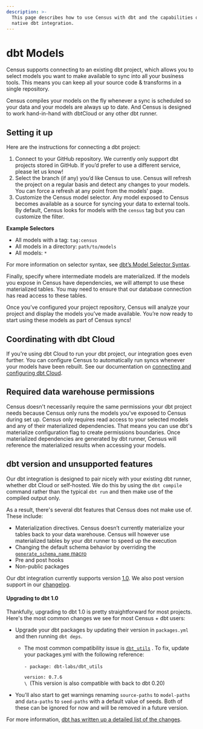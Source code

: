 ```yaml
---
description: >-
  This page describes how to use Census with dbt and the capabilities of our
  native dbt integration.
---
```


# dbt Models

Census supports connecting to an existing dbt project, which allows you to select models you want to make available to sync into all your business tools. This means you can keep all your source code & transforms in a single repository.&#x20;

Census compiles your models on the fly whenever a sync is scheduled so your data and your models are always up to date. And Census is designed to work hand-in-hand with dbtCloud or any other dbt runner.

## Setting it up

Here are the instructions for connecting a dbt project:

1. Connect to your GitHub repository. We currently only support dbt projects stored in GitHub. If you’d prefer to use a different service, please let us know!
2. Select the branch (if any) you’d like Census to use. Census will refresh the project on a regular basis and detect any changes to your models. You can force a refresh at any point from the models' page.
3. Customize the Census model selector. Any model exposed to Census becomes available as a source for syncing your data to external tools. By default, Census looks for models with the `census` tag but you can customize the filter.

**Example Selectors**

* All models with a tag: `tag:census`
* All models in a directory: `path/to/models`
* All models: `*`

For more information on selector syntax, see [dbt’s Model Selector Syntax](https://docs.getdbt.com/reference/model-selection-syntax/).

Finally, specify where intermediate models are materialized. If the models you expose in Census have dependencies, we will attempt to use these materialized tables. You may need to ensure that our database connection has read access to these tables.

Once you’ve configured your project repository, Census will analyze your project and display the models you’ve made available. You’re now ready to start using these models as part of Census syncs!

## Coordinating with dbt Cloud

If you're using dbt Cloud to run your dbt project, our integration goes even further. You can configure Census to automatically run syncs whenever your models have been rebuilt. See our documentation on [connecting and configuring dbt Cloud](../basics/triggering-syncs.md#dbt-cloud-integration).

## Required data warehouse permissions

Census doesn't necessarily require the same permissions your dbt project needs because Census only runs the models you've exposed to Census during set up. Census only requires read access to your selected models and any of their materialized dependencies. That means you can use dbt's materialize configuration flag to create permissions boundaries. Once materialized dependencies are generated by dbt runner, Census will reference the materialized results when accessing your models.

## dbt version and unsupported features

Our dbt integration is designed to pair nicely with your existing dbt runner, whether dbt Cloud or self-hosted. We do this by using the `dbt compile` command rather than the typical `dbt run` and then make use of the compiled output only.&#x20;

As a result, there's several dbt features that Census does not make use of. These include:

* Materialization directives. Census doesn’t currently materialize your tables back to your data warehouse. Census will however use materialized tables by your dbt runner to speed up the execution
* Changing the default schema behavior by overriding the [`generate_schema_name` macro](https://docs.getdbt.com/docs/building-a-dbt-project/building-models/using-custom-schemas)
* Pre and post hooks
* Non-public packages

Our dbt integration currently supports version [1.0](https://github.com/dbt-labs/dbt-core/releases/tag/v1.0.0). We also post version support in our [changelog](https://whatsnew.getcensus.com).

#### Upgrading to dbt 1.0

Thankfully, upgrading to dbt 1.0 is pretty straightforward for most projects. Here's the most common changes we see for most Census + dbt users:

* Upgrade your dbt packages by updating their version in `packages.yml` and then running `dbt deps`.&#x20;
  *   The most common compatibility issue is [`dbt_utils`](https://hub.getdbt.com/dbt-labs/dbt\_utils/0.1.7/) . To fix, update your packages.yml with the following reference:\
      \
      &#x20; `- package: dbt-labs/dbt_utils`

      &#x20;   `version: 0.7.6` \
      ``\
      ``(This version is also compatible with back to dbt 0.20)
* You'll also start to get warnings renaming  `source-paths` to `model-paths` and `data-paths` to `seed-paths` with a default value of seeds. Both of these can be ignored for now and will be removed in a future version.

For more information, [dbt has written up a detailed list of the changes](https://docs.getdbt.com/docs/guides/migration-guide/upgrading-to-1-0-0).

